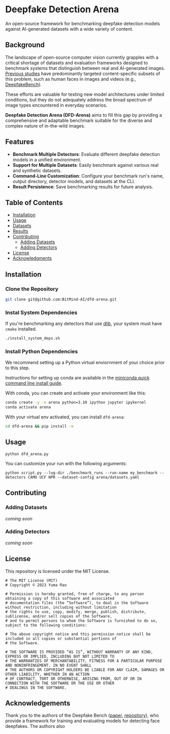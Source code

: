 # Deepfake Detection Arena

An open-source framework for benchmarking deepfake detection models against AI-generated datasets with a wide variety of content.

## Background
The landscape of open-source computer vision currently grapples with a critical shortage of datasets and evaluation frameworks designed to benchmark systems that distinguish between real and AI-generated images. [Previous studies](https://ieeexplore.ieee.org/stamp/stamp.jsp?tp=&arnumber=9721302) have predominantly targeted content-specific subsets of this problem, such as human faces in images and videos (e.g., [DeepfakeBench](https://github.com/SCLBD/DeepfakeBench)).

These efforts are valuable for testing new model architectures under limited conditions, but they do not adequately address the broad spectrum of image types encountered in everyday scenarios. 

**Deepfake Detection Arena (DFD-Arena)** aims to fill this gap by providing a comprehensive and adaptable benchmark suitable for the diverse and complex nature of in-the-wild images.

## Features

- **Benchmark Multiple Detectors**: Evaluate different deepfake detection models in a unified environment.
- **Support for Multiple Datasets**: Easily benchmark against various real and synthetic datasets.
- **Command-Line Customization**: Configure your benchmark run's name, output directory, detector models, and datasets at the CLI.
- **Result Persistence**: Save benchmarking results for future analysis.

## Table of Contents

- [Installation](#installation)
- [Usage](#usage)
- [Datasets](#datasets)
- [Results](#results)
- [Contributing](#contributing)
  - [Adding Datasets](#adding-datasets)
  - [Adding Detectors](#adding-detectors)
- [License](#license)
- [Acknowledgments](#acknowledgments)

## Installation
### Clone the Repository

```bash
git clone git@github.com:BitMind-AI/dfd-arena.git
```

### Instal System Dependencies
If you're benchmarking any detectors that use [dlib](http://dlib.net/), your system must have `cmake` installed.

```bash
./install_system_deps.sh
```

### Install Python Dependencies
We recommend setting up a Python virtual enviornment of your choice prior to this step. 

Instructions for setting up conda are available in the [miniconda quick command line install guide](https://docs.anaconda.com/miniconda/#quick-command-line-install).

With conda, you can create and activate your environment like this:

```bash
conda create -y -n arena python=3.10 ipython jupyter ipykernel
conda activate arena
```

With your virtual env activated, you can install `dfd-arena`:
```bash
cd dfd-arena && pip install -e
```

## Usage
```
python dfd_arena.py 
```

You can customize your run with the following arguments:
```
python script.py --log-dir ./benchmark_runs --run-name my_benchmark --detectors CAMO UCF NPR --dataset-config arena/datasets.yaml
```

## Contributing

### Adding Datasets
*coming soon*

### Adding Detectors
*coming soon*

## License

This repository is licensed under the MIT License.

```text
# The MIT License (MIT)
# Copyright © 2023 Yuma Rao

# Permission is hereby granted, free of charge, to any person obtaining a copy of this software and associated
# documentation files (the “Software”), to deal in the Software without restriction, including without limitation
# the rights to use, copy, modify, merge, publish, distribute, sublicense, and/or sell copies of the Software,
# and to permit persons to whom the Software is furnished to do so, subject to the following conditions:

# The above copyright notice and this permission notice shall be included in all copies or substantial portions of
# the Software.

# THE SOFTWARE IS PROVIDED “AS IS”, WITHOUT WARRANTY OF ANY KIND, EXPRESS OR IMPLIED, INCLUDING BUT NOT LIMITED TO
# THE WARRANTIES OF MERCHANTABILITY, FITNESS FOR A PARTICULAR PURPOSE AND NONINFRINGEMENT. IN NO EVENT SHALL
# THE AUTHORS OR COPYRIGHT HOLDERS BE LIABLE FOR ANY CLAIM, DAMAGES OR OTHER LIABILITY, WHETHER IN AN ACTION
# OF CONTRACT, TORT OR OTHERWISE, ARISING FROM, OUT OF OR IN CONNECTION WITH THE SOFTWARE OR THE USE OR OTHER
# DEALINGS IN THE SOFTWARE.
```

## Acknowledgements
Thank you to the authors of the Deepfake Bench ([paper](https://arxiv.org/abs/2307.01426), [repository](https://github.com/SCLBD/DeepfakeBench)), who provide a framework for training and evaluating models for detecting face deepfakes. The authors also 

